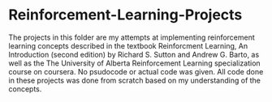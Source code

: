 # Reinforcement-Learning-Projects

The projects in this folder are my attempts at implementing reinforcement learning concepts described in the textbook 
Reinforcment Learning, An Introduction (second edition) by Richard S. Sutton and Andrew G. Barto, as well as
the The University of Alberta Reinforcement Learning specialization course on coursera.
No psudocode or actual code was given.  All code done in these projects was done from scratch based on my understanding of the concepts.
